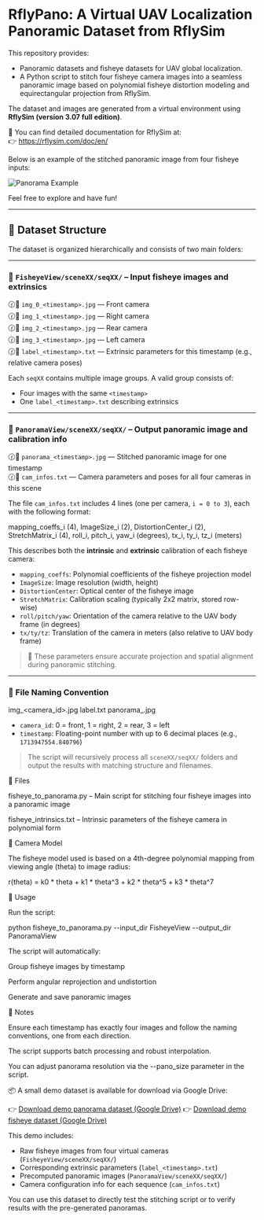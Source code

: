 # RflyPano: A Virtual UAV Localization Panoramic Dataset from RflySim

This repository provides:

- Panoramic datasets and fisheye datasets for UAV global localization.
- A Python script to stitch four fisheye camera images into a seamless panoramic image based on polynomial fisheye distortion modeling and equirectangular projection from RflySim.

The dataset and images are generated from a virtual environment using **RflySim (version 3.07 full edition)**.

📘 You can find detailed documentation for RflySim at:  
👉 https://rflysim.com/doc/en/

Below is an example of the stitched panoramic image from four fisheye inputs:

![Panorama Example](assets/example_panorama.jpg)

Feel free to explore and have fun!

---

## 📁 Dataset Structure

The dataset is organized hierarchically and consists of two main folders:

---

### 🔹 `FisheyeView/sceneXX/seqXX/` – Input fisheye images and extrinsics

🕜🔹 `img_0_<timestamp>.jpg`   — Front camera  
🕜🔹 `img_1_<timestamp>.jpg`   — Right camera  
🕜🔹 `img_2_<timestamp>.jpg`   — Rear camera  
🕜🔹 `img_3_<timestamp>.jpg`   — Left camera  
🕜📄 `label_<timestamp>.txt`   — Extrinsic parameters for this timestamp (e.g., relative camera poses)

Each `seqXX` contains multiple image groups. A valid group consists of:
- Four images with the same `<timestamp>`
- One `label_<timestamp>.txt` describing extrinsics

---

### 🔹 `PanoramaView/sceneXX/seqXX/` – Output panoramic image and calibration info

🕜🔹 `panorama_<timestamp>.jpg` — Stitched panoramic image for one timestamp  
🕜📄 `cam_infos.txt` — Camera parameters and poses for all four cameras in this scene

The file `cam_infos.txt` includes 4 lines (one per camera, `i = 0 to 3`), each with the following format:

mapping_coeffs_i (4), ImageSize_i (2), DistortionCenter_i (2), StretchMatrix_i (4), roll_i, pitch_i, yaw_i (degrees), tx_i, ty_i, tz_i (meters)


This describes both the **intrinsic** and **extrinsic** calibration of each fisheye camera:

- `mapping_coeffs`: Polynomial coefficients of the fisheye projection model
- `ImageSize`: Image resolution (width, height)
- `DistortionCenter`: Optical center of the fisheye image
- `StretchMatrix`: Calibration scaling (typically 2x2 matrix, stored row-wise)
- `roll/pitch/yaw`: Orientation of the camera relative to the UAV body frame (in degrees)
- `tx/ty/tz`: Translation of the camera in meters (also relative to UAV body frame)

> 🧭 These parameters ensure accurate projection and spatial alignment during panoramic stitching.

---

### 📌 File Naming Convention

img_<camera_id><timestamp>.jpg label<timestamp>.txt panorama_<timestamp>.jpg


- `camera_id`: 0 = front, 1 = right, 2 = rear, 3 = left  
- `timestamp`: Floating-point number with up to 6 decimal places (e.g., `1713947554.840796`)

> The script will recursively process all `sceneXX/seqXX/` folders and output the results with matching structure and filenames.


📜 Files

fisheye_to_panorama.py – Main script for stitching four fisheye images into a panoramic image

fisheye_intrinsics.txt – Intrinsic parameters of the fisheye camera in polynomial form

🔧 Camera Model

The fisheye model used is based on a 4th-degree polynomial mapping from viewing angle (theta) to image radius:

r(theta) = k0 * theta + k1 * theta^3 + k2 * theta^5 + k3 * theta^7

🚀 Usage

Run the script:

python fisheye_to_panorama.py --input_dir FisheyeView --output_dir PanoramaView

The script will automatically:

Group fisheye images by timestamp

Perform angular reprojection and undistortion

Generate and save panoramic images

📌 Notes

Ensure each timestamp has exactly four images and follow the naming conventions, one from each direction.

The script supports batch processing and robust interpolation.

You can adjust panorama resolution via the --pano_size parameter in the script.

📦 A small demo dataset is available for download via Google Drive:

👉 [Download demo panorama dataset (Google Drive)](https://drive.google.com/file/d/1tduZfmEj0t1jUEV401Rd64Ank1QgVlm-/view?usp=sharing)
👉 [Download demo fisheye dataset (Google Drive)](https://drive.google.com/file/d/1mcBSOLBNlwCNWw0UPQaiEn11kdygkzYD/view?usp=sharing)


This demo includes:
- Raw fisheye images from four virtual cameras (`FisheyeView/sceneXX/seqXX/`)
- Corresponding extrinsic parameters (`label_<timestamp>.txt`)
- Precomputed panoramic images (`PanoramaView/sceneXX/seqXX/`)
- Camera configuration info for each sequence (`cam_infos.txt`)

You can use this dataset to directly test the stitching script or to verify results with the pre-generated panoramas.

